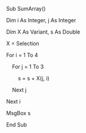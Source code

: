 Sub SumArray()

Dim i As Integer, j As Integer

Dim X As Variant, s As Double

X = Selection

For i = 1 To 4

    For j = 1 To 3

        s = s + X(j, i)

    Next j

Next i

MsgBox s

End Sub
